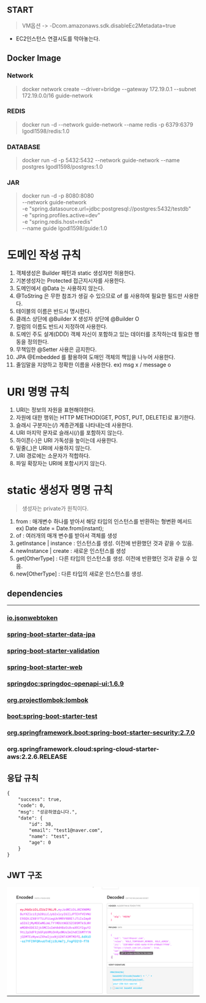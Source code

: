 
## START
> VM옵션 -> -Dcom.amazonaws.sdk.disableEc2Metadata=true 

- EC2인스턴스 연결시도를 막아놓는다.


## Docker Image

### Network
> docker network create --driver=bridge --gateway 172.19.0.1 --subnet 172.19.0.0/16 guide-network
### REDIS
> docker run -d --network guide-network --name redis -p 6379:6379 lgodl1598/redis:1.0
### DATABASE
> docker run -d -p 5432:5432 --network guide-network --name postgres lgodl1598/postgres:1.0
### JAR
> docker run -d -p 8080:8080 \
--network guide-network \
-e "spring.datasource.url=jdbc:postgresql://postgres:5432/testdb" \
-e "spring.profiles.active=dev" \
-e "spring.redis.host=redis" \
--name guide lgodl1598/guide:1.0


# 도메인 작성 규칙

1. 객체생성은 Builder 패턴과 static 생성자만 허용한다.
2. 기본생성자는 Protected 접근지시자를 사용한다.
3. 도메인에서 @Data 는 사용하지 않는다.
4. @ToString 은 무한 참조가 생길 수 있으므로 of 를 사용하여 필요한 필드만 사용한다.
5. 테이블의 이름은 반드시 명시한다.
6. 클래스 상단에 @Builder X 생성자 상단에 @Builder O
7. 컬럼의 이름도 반드시 지정하여 사용한다.
8. 도메인 주도 설계(DDD) 객체 자신이 포함하고 있는 데이터를 조작하는데 필요한 행동을 정의한다.
9. 무책임한 @Setter 사용은 금지한다.
10. JPA @Embedded 를 활용하여 도매인 객체의 책임을 나누어 사용한다.
11. 줄임말을 지양하고 정확한 이름을 사용한다. ex) msg x / message o

# URI 명명 규칙

1. URI는 정보의 자원을 표현해야한다.
2. 자원에 대한 행위는 HTTP METHOD(GET, POST, PUT, DELETE)로 표기한다.
3. 슬래시 구분자는(/) 계층관계를 나타내는데 사용한다.
4. URI 마지막 문자로 슬래시(/)를 포함하지 않는다.
5. 하이픈(-)은 URI 가독성을 높이는데 사용한다.
6. 밑줄(_)은 URI에 사용하지 않는다.
7. URI 경로에는 소문자가 적합하다.
8. 파일 확장자는 URI에 포함시키지 않는다.


# static 생성자 명명 규칙
> 생성자는 private가 원칙이다.
1. from : 매개변수 하나를 받아서 해당 타입의 인스턴스를 반환하는 형변환 메서드 \
ex) Date date = Date.from(instant);
2. of : 여러개의 매개 변수를 받아서 객체를 생성
3. getInstance | instance : 인스턴스를 생성. 이전에 반환했던 것과 같을 수 있음.
4. newInstance | create : 새로운 인스턴스를 생성
5. get[OtherType] : 다른 타입의 인스턴스를 생성. 이전에 반환했던 것과 같을 수 있음.
6. new[OtherType] : 다른 타입의 새로운 인스턴스를 생성.
## dependencies
- -----
### [io.jsonwebtoken](https://jwt.io/)
### [spring-boot-starter-data-jpa](https://spring.io/guides/gs/accessing-data-jpa/)
### [spring-boot-starter-validation](https://spring.io/guides/gs/validating-form-input/)
### [spring-boot-starter-web](https://spring.io/guides/gs/spring-boot/)
### [springdoc:springdoc-openapi-ui:1.6.9](https://springdoc.org/)
### [org.projectlombok:lombok](https://projectlombok.org/)
### [boot:spring-boot-starter-test](https://memostack.tistory.com/197)
### [org.springframework.boot:spring-boot-starter-security:2.7.0](https://spring.io/guides/gs/securing-web/)
### org.springframework.cloud:spring-cloud-starter-aws:2.2.6.RELEASE


## 응답 규칙


```ecma script level 4
{
    "success": true,
    "code": 0,
    "msg": "성공하였습니다.",
    "date": {
        "id": 38,
        "email": "test1@naver.com",
        "name": "test",
        "age": 0
    }
}
```

## JWT 구조

![img.png](img.png)


